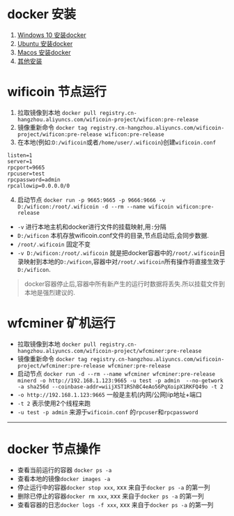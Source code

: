 # docker 安装

1. [Windows 10 安装docker](https://store.docker.com/editions/community/docker-ce-desktop-windows)
2. [Ubuntu 安装docker](https://store.docker.com/editions/community/docker-ce-server-ubuntu)
3. [Macos 安装docker](https://store.docker.com/editions/community/docker-ce-desktop-mac)
4. [其他安装](https://www.docker-cn.com/community-edition#/download)

# wificoin 节点运行
1. 拉取镜像到本地 `docker pull registry.cn-hangzhou.aliyuncs.com/wificoin-project/wificon:pre-release`
2. 镜像重新命令 `docker tag registry.cn-hangzhou.aliyuncs.com/wificoin-project/wificon:pre-release wificon:pre-release`
3. 在本地(例如:`D:/wificoin`或者`/home/user/.wificoin`)创建`wificoin.conf`
```
listen=1
server=1
rpcport=9665
rpcuser=test
rpcpassword=admin
rpcallowip=0.0.0.0/0
```
4. 启动节点 `docker run -p 9665:9665 -p 9666:9666 -v D:/wificon:/root/.wificoin -d --rm --name wificoin wificon:pre-release`

- `-v` 进行本地主机和docker进行文件的挂载映射,用`:`分隔
- `D:/wificon` 本机存放wificoin.conf文件的目录,节点启动后,会同步数据.
- `/root/.wificoin` 固定不变
- `-v D:/wificon:/root/.wificoin` 就是把docker容器中的`/root/.wificoin`目录映射到本地的`D:/wificon`,容器中对`/root/.wificoin`所有操作将直接生效于`D:/wificon`.

> docker容器停止后,容器中所有新产生的运行时数据将丢失.所以挂载文件到本地是强烈建议的.

# wfcminer 矿机运行
- 拉取镜像到本地 `docker pull registry.cn-hangzhou.aliyuncs.com/wificoin-project/wfcminer:pre-release`
- 镜像重新命令 `docker tag registry.cn-hangzhou.aliyuncs.com/wificoin-project/wfcminer:pre-release wfcminer:pre-release`
- 启动节点 `docker run -d --rm --name wfcminer wfcminer:pre-release minerd -o http://192.168.1.123:9665 -u test -p admin  --no-getwork -a sha256d --coinbase-addr=wiijXST1RShBC4eAo56PqXoipX1RKFQ49o -t 2`
- `-o http://192.168.1.123:9665` 一般是主机(内网/公网)ip地址+端口
- `-t 2` 表示使用2个线程来跑
- `-u test -p admin` 来源于`wificoin.conf` 的`rpcuser`和`rpcpassword`

---

# docker 节点操作
- 查看当前运行的容器 `docker ps -a`
- 查看本地的镜像`docker images -a`
- 停止运行中的容器`docker stop xxx`, xxx 来自于`docker ps -a` 的第一列
- 删除已停止的容器`docker rm xxx`, xxx 来自于`docker ps -a` 的第一列
- 查看容器的日志`docker logs -f xxx`, xxx 来自于`docker ps -a` 的第一列